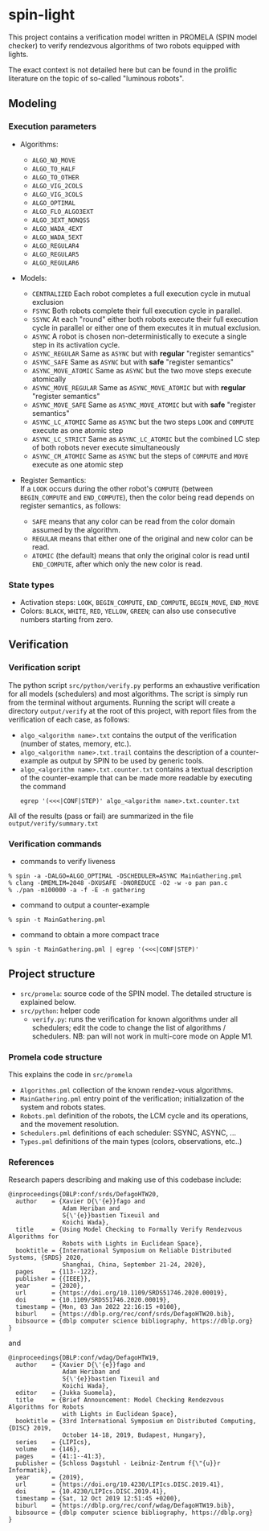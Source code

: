 # spin-light

This project contains a verification model written in PROMELA (SPIN model checker) to verify rendezvous algorithms of two robots equipped with lights.

The exact context is not detailed here but can be found in the prolific literature on the topic of so-called "luminous robots".


## Modeling

### Execution parameters

* Algorithms:
  * `ALGO_NO_MOVE`
  * `ALGO_TO_HALF`
  * `ALGO_TO_OTHER`
  * `ALGO_VIG_2COLS`
  * `ALGO_VIG_3COLS`
  * `ALGO_OPTIMAL`
  * `ALGO_FLO_ALGO3EXT`
  * `ALGO_3EXT_NONQSS`
  * `ALGO_WADA_4EXT`
  * `ALGO_WADA_5EXT`
  * `ALGO_REGULAR4`
  * `ALGO_REGULAR5`
  * `ALGO_REGULAR6`
* Models:
  * `CENTRALIZED`
    Each robot completes a full execution cycle in mutual exclusion
  * `FSYNC`
    Both robots complete their full execution cycle in parallel.
  * `SSYNC`
    At each "round" either both robots execute their full execution cycle in parallel or either one of them executes it in mutual exclusion.
  * `ASYNC`
    A robot is chosen non-deterministically to execute a single step in its activation cycle.
  * `ASYNC_REGULAR`
    Same as `ASYNC` but with **regular** "register semantics"
  * `ASYNC_SAFE`
    Same as `ASYNC` but with **safe** "register semantics"
  * `ASYNC_MOVE_ATOMIC`
    Same as `ASYNC` but the two move steps execute atomically
  * `ASYNC_MOVE_REGULAR`
    Same as `ASYNC_MOVE_ATOMIC` but with **regular** "register semantics"
  * `ASYNC_MOVE_SAFE`
    Same as `ASYNC_MOVE_ATOMIC` but with **safe** "register semantics"
  * `ASYNC_LC_ATOMIC`
    Same as `ASYNC` but the two steps `LOOK` and `COMPUTE` execute as one atomic step
  * `ASYNC_LC_STRICT`
    Same as `ASYNC_LC_ATOMIC` but the combined LC step of both robots never execute simultaneously 
  * `ASYNC_CM_ATOMIC`
    Same as `ASYNC` but the steps of `COMPUTE` and `MOVE` execute as one atomic step

* Register Semantics: <br>
  If a `LOOK` occurs during the other robot's `COMPUTE` (between `BEGIN_COMPUTE` and `END_COMPUTE`), then the color being read depends on register semantics, as follows:
  * `SAFE` means that any color can be read from the color domain assumed by the algorithm.
  * `REGULAR` means that either one of the original and new color can be read.
  * `ATOMIC` (the default) means that only the original color is read until `END_COMPUTE`, after which only the new color is read.

### State types

* Activation steps: `LOOK`, `BEGIN_COMPUTE`, `END_COMPUTE`, `BEGIN_MOVE`, `END_MOVE`
* Colors: `BLACK`, `WHITE`, `RED`, `YELLOW`, `GREEN`; can also use consecutive numbers starting from zero.


## Verification

### Verification script

The python script `src/python/verify.py` performs an exhaustive verification for all models (schedulers) and most algorithms. The script is simply run from the terminal without arguments. Running the script will create a directory `output/verify` at the root of this project, with report files from the verification of each case, as follows:
* `algo_<algorithm name>.txt` contains the output of the verification (number of states, memory, etc.).
* `algo_<algorithm name>.txt.trail` contains the description of a counter-example as output by SPIN to be used by generic tools.
* `algo_<algorithm name>.txt.counter.txt` contains a textual description of the counter-example that can be made more readable by executing the command
    ~~~
    egrep '(<<<|CONF|STEP)' algo_<algorithm name>.txt.counter.txt
    ~~~
All of the results (pass or fail) are summarized in the file `output/verify/summary.txt`


### Verification commands

- commands to verify liveness

~~~
% spin -a -DALGO=ALGO_OPTIMAL -DSCHEDULER=ASYNC MainGathering.pml
% clang -DMEMLIM=2048 -DXUSAFE -DNOREDUCE -O2 -w -o pan pan.c
% ./pan -m100000 -a -f -E -n gathering
~~~

- command to output a counter-example

~~~
% spin -t MainGathering.pml
~~~

- command to obtain a more compact trace

~~~
% spin -t MainGathering.pml | egrep '(<<<|CONF|STEP)'
~~~

## Project structure

* `src/promela`: source code of the SPIN model. The detailed structure is explained below.
* `src/python`: helper code
    * `verify.py`: runs the verification for known algorithms under all schedulers; edit the code to change the list of algorithms / schedulers. NB: pan will not work in multi-core mode on Apple M1.

### Promela code structure

This explains the code in `src/promela`

* `Algorithms.pml` collection of the known rendez-vous algorithms.
* `MainGathering.pml` entry point of the verification; initialization of the system and robots states.
* `Robots.pml` definition of the robots, the LCM cycle and its operations, and the movement resolution.
* `Schedulers.pml` definitions of each scheduler: SSYNC, ASYNC, ...
* `Types.pml` definitions of the main types (colors, observations, etc..)

### References

Research papers describing and making use of this codebase include:

    @inproceedings{DBLP:conf/srds/DefagoHTW20,
      author    = {Xavier D{\'{e}}fago and
                   Adam Heriban and
                   S{\'{e}}bastien Tixeuil and
                   Koichi Wada},
      title     = {Using Model Checking to Formally Verify Rendezvous Algorithms for
                   Robots with Lights in Euclidean Space},
      booktitle = {International Symposium on Reliable Distributed Systems, {SRDS} 2020,
                   Shanghai, China, September 21-24, 2020},
      pages     = {113--122},
      publisher = {{IEEE}},
      year      = {2020},
      url       = {https://doi.org/10.1109/SRDS51746.2020.00019},
      doi       = {10.1109/SRDS51746.2020.00019},
      timestamp = {Mon, 03 Jan 2022 22:16:15 +0100},
      biburl    = {https://dblp.org/rec/conf/srds/DefagoHTW20.bib},
      bibsource = {dblp computer science bibliography, https://dblp.org}
    }
    
and

    @inproceedings{DBLP:conf/wdag/DefagoHTW19,
      author    = {Xavier D{\'{e}}fago and
                   Adam Heriban and
                   S{\'{e}}bastien Tixeuil and
                   Koichi Wada},
      editor    = {Jukka Suomela},
      title     = {Brief Announcement: Model Checking Rendezvous Algorithms for Robots
                   with Lights in Euclidean Space},
      booktitle = {33rd International Symposium on Distributed Computing, {DISC} 2019,
                   October 14-18, 2019, Budapest, Hungary},
      series    = {LIPIcs},
      volume    = {146},
      pages     = {41:1--41:3},
      publisher = {Schloss Dagstuhl - Leibniz-Zentrum f{\"{u}}r Informatik},
      year      = {2019},
      url       = {https://doi.org/10.4230/LIPIcs.DISC.2019.41},
      doi       = {10.4230/LIPIcs.DISC.2019.41},
      timestamp = {Sat, 12 Oct 2019 12:51:45 +0200},
      biburl    = {https://dblp.org/rec/conf/wdag/DefagoHTW19.bib},
      bibsource = {dblp computer science bibliography, https://dblp.org}
    }
